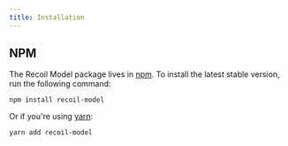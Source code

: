 ```yaml
---
title: Installation
---
```


## NPM

The Recoil Model package lives in <a href="https://www.npmjs.com/get-npm" target="_blank">npm</a>. To install the latest stable version, run the following command:

```shell
npm install recoil-model
```

Or if you're using <a href="https://classic.yarnpkg.com/en/docs/install/" target="_blank">yarn</a>:

```shell
yarn add recoil-model
```
